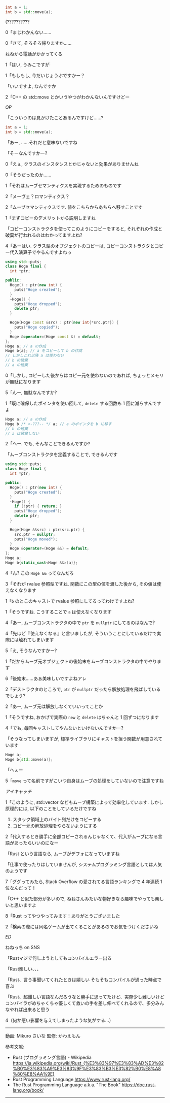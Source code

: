 ```cpp
int a = 1;
int b = std::move(a);
```

(??????????

0「まじわかんない……

0「さて, そろそろ帰りますか……

ねねから電話がかかってくる

1「はい, うみこですが

1「もしもし, 今だいじょうぶですかー？

「いいですよ, なんですか

2「C++ の std::move とかいうやつがわかんないんですけどー

*OP*

「こういうのは見かけたことあるんですけど……?

```cpp
int a = 1;
int b = std::move(a);
```

「あー, ……それだと意味ないですね

「そーなんですかー?

0「えぇ, クラスのインスタンスとかじゃないと効果がありませんね

0「そうだったのか……

1「それはムーブセマンティクスを実現するためのものです

2「メーヴェ？ロマンティクス？

2「ムーブセマンティクスです. 値をこちらからあちらへ移すことです

1「まずコピーのデメリットから説明しますね

「コピーコンストラクタを使ってこのようにコピーをすると, それぞれの作成と破棄が行われるのはわかってますよね?

4「あーはい. クラス型のオブジェクトのコピーは, コピーコンストラクタとコピー代入演算子でやるんですよねっ

```cpp
using std::puts;
class Hoge final {
  int *ptr;

public:
  Hoge() : ptr(new int) {
    puts("Hoge created");
  }
  ~Hoge() { 
    puts("Hoge dropped");
    delete ptr;
  }

  Hoge(Hoge const &src) : ptr(new int{*src.ptr}) {
    puts("Hoge copied");
  }
  Hoge &operator=(Hoge const &) = default;
};
Hoge a; // a の作成
Hoge b{a}; // a をコピーして b の作成
// しかしこれ以降 a は使わない
// b の破棄
// a の破棄
```

0「しかし, コピーした後からはコピー元を使わないのであれば, ちょっとメモリが無駄になります

5「んー, 無駄なんですか?

1「既に確保したポインタを使い回して, `delete` する回数も 1 回に減らすんですよ

```cpp
Hoge a; // a の作成
Hoge b /* <-???-- */ a; // a のポインタを b に移す
// b の破棄
// a は破棄しない
```

2「へー. でも, そんなことできるんですか?

「ムーブコンストラクタを定義することで, できるんです

```cpp
using std::puts;
class Hoge final {
  int *ptr;

public:
  Hoge() : ptr(new int) {
    puts("Hoge created");
  }
  ~Hoge() { 
    if (!ptr) { return; }
    puts("Hoge dropped");
    delete ptr;
  }

  Hoge(Hoge &&src) : ptr(src.ptr) {
    src.ptr = nullptr;
    puts("Hoge moved");
  }
  Hoge &operator=(Hoge &&) = default;
};
Hoge a;
Hoge b{static_cast<Hoge &&>(a)};
```

4「ん? この `Hoge &&` ってなんだろ

3「それが rvalue 参照型ですね. 関数にこの型の値を渡した後から, その値は使えなくなります

1「`b` のとこのキャストで rvalue 参照にしてるってわけですよね?

1「そうですね. こうすることで `a` は使えなくなります

4「あー, ムーブコンストラクタの中で `ptr` を `nullptr` にしてるのはなんで?

4「先ほど『使えなくなる』と言いましたが, そういうことにしているだけで実際には触れてしまいます

5「え, そうなんですかー?

1「だからムーブ元オブジェクトの後始末をムーブコンストラクタの中でやります

6「後始末……あぁ美味しいですよねアレ

2「デストラクタのところで, `ptr` が `nullptr` だったら解放処理を飛ばしているでしょう?

2「あー, ムーブ元は解放しなくていいってことか

1「そうですね, おかげで実際の `new` と `delete` はちゃんと 1 回ずつになります

4「でも, 毎回キャストしてやんないといけないんですかー?

「そうなってしまいますが, 標準ライブラリにキャストを担う関数が用意されています

```cpp
Hoge a;
Hoge b{std::move(a)};
```

「へぇー

5「`move` って名前ですがこいつ自身はムーブの処理をしていないので注意ですね

*アイキャッチ*

1「このように, std::vector などもムーブ構築によって効率化しています. しかし原理的には, 以下のことをしているだけですね

1. スタック領域上のバイト列だけをコピーする
2. コピー元の解放処理をやらないようにする

2「代入するとき勝手に全部コピーされるんじゃなくて、代入がムーブになる言語があったらいいのになー

「Rust という言語なら, ムーブがデフォになっていますね

「仕事で使ったりはしていませんが, システムプログラミング言語としては人気のようです

7「ググってみたら, Stack Overflow の愛されてる言語ランキングで 4 年連続 1 位なんだって！

「C++ と似た部分が多いので, ねねさんみたいな物好きなら趣味でやっても楽しいと思いますよ

8「Rust ってやつやってみます！ありがとうございました

2「検索の際には同名ゲームが出てくることがあるのでお気をつけくださいね

*ED*

ねねっち on SNS

「Rustマジで何しようとしてもコンパイルエラー出る

「Rust楽しい、、、

「Rust、言う事聞いてくれたときは嬉しい
そもそもコンパイルが通った時点で喜ぶ

「Rust、超難しい言語なんだろうなと勝手に思ってたけど、実際少し難しいけどコンパイラがめちゃくちゃ優しくて救いの手を差し伸べてくれるので、多分みんなやれば出来ると思う

4（何か悪い影響を与えてしまったような気がする…）

---

動画: Mikuro さいな
監修: かわえもん

参考文献:

- Rust (プログラミング言語) - Wikipedia https://ja.wikipedia.org/wiki/Rust_(%E3%83%97%E3%83%AD%E3%82%B0%E3%83%A9%E3%83%9F%E3%83%B3%E3%82%B0%E8%A8%80%E8%AA%9E)
- Rust Programming Language https://www.rust-lang.org/
- The Rust Programming Language a.k.a. "The Book" https://doc.rust-lang.org/book/

---
